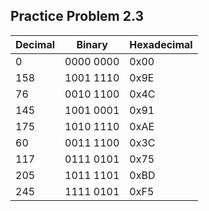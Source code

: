 ## Practice Problem 2.3

| Decimal | Binary | Hexadecimal |
| ------- | ------ | ----------- |
| 0       | 0000 0000 | 0x00     |
| 158     | 1001 1110 | 0x9E     |
| 76      | 0010 1100 | 0x4C     |
| 145     | 1001 0001 | 0x91     |
| 175     | 1010 1110 | 0xAE     |
| 60      | 0011 1100 | 0x3C     |
| 117     | 0111 0101 | 0x75     |
| 205     | 1011 1101 | 0xBD     | 
| 245     | 1111 0101 | 0xF5     |
